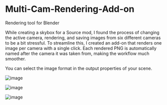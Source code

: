 # Multi-Cam-Rendering-Add-on
Rendering tool for Blender

While creating a skybox for a Source mod, I found the process of changing the active camera, rendering, and saving images from six different cameras to be a bit stressful. To streamline this, I created an add-on that renders one image per camera with a single click. Each rendered PNG is automatically named after the camera it was taken from, making the workflow much smoother.

You can select the image format in the output properties of your scene.

![image](https://github.com/user-attachments/assets/852b650e-7380-436e-89b6-cf4af89a6ef9)

![image](https://github.com/user-attachments/assets/ff3a0455-ebf7-402d-b99d-e957e0f69a36)

![image](https://github.com/user-attachments/assets/50b49547-a740-4388-8c80-f2d56fb815da)
